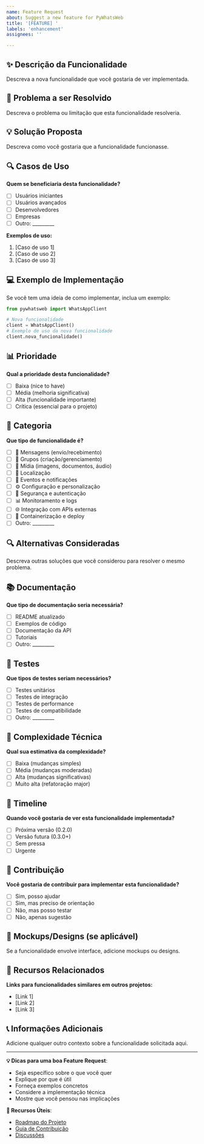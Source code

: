 ```yaml
---
name: Feature Request
about: Suggest a new feature for PyWhatsWeb
title: '[FEATURE] '
labels: 'enhancement'
assignees: ''

---
```


## ✨ Descrição da Funcionalidade
Descreva a nova funcionalidade que você gostaria de ver implementada.

## 🎯 Problema a ser Resolvido
Descreva o problema ou limitação que esta funcionalidade resolveria.

## 💡 Solução Proposta
Descreva como você gostaria que a funcionalidade funcionasse.

## 🔍 Casos de Uso
**Quem se beneficiaria desta funcionalidade?**
- [ ] Usuários iniciantes
- [ ] Usuários avançados
- [ ] Desenvolvedores
- [ ] Empresas
- [ ] Outro: _________

**Exemplos de uso:**
1. [Caso de uso 1]
2. [Caso de uso 2]
3. [Caso de uso 3]

## 💻 Exemplo de Implementação
Se você tem uma ideia de como implementar, inclua um exemplo:

```python
from pywhatsweb import WhatsAppClient

# Nova funcionalidade
client = WhatsAppClient()
# Exemplo de uso da nova funcionalidade
client.nova_funcionalidade()
```

## 📊 Prioridade
**Qual a prioridade desta funcionalidade?**
- [ ] Baixa (nice to have)
- [ ] Média (melhoria significativa)
- [ ] Alta (funcionalidade importante)
- [ ] Crítica (essencial para o projeto)

## 🔄 Categoria
**Que tipo de funcionalidade é?**
- [ ] 📱 Mensagens (envio/recebimento)
- [ ] 👥 Grupos (criação/gerenciamento)
- [ ] 📎 Mídia (imagens, documentos, áudio)
- [ ] 📍 Localização
- [ ] 🔔 Eventos e notificações
- [ ] ⚙️ Configuração e personalização
- [ ] 🔐 Segurança e autenticação
- [ ] 📊 Monitoramento e logs
- [ ] 🌐 Integração com APIs externas
- [ ] 🐳 Containerização e deploy
- [ ] Outro: _________

## 🔍 Alternativas Consideradas
Descreva outras soluções que você considerou para resolver o mesmo problema.

## 📚 Documentação
**Que tipo de documentação seria necessária?**
- [ ] README atualizado
- [ ] Exemplos de código
- [ ] Documentação da API
- [ ] Tutoriais
- [ ] Outro: _________

## 🧪 Testes
**Que tipos de testes seriam necessários?**
- [ ] Testes unitários
- [ ] Testes de integração
- [ ] Testes de performance
- [ ] Testes de compatibilidade
- [ ] Outro: _________

## 🔧 Complexidade Técnica
**Qual sua estimativa da complexidade?**
- [ ] Baixa (mudanças simples)
- [ ] Média (mudanças moderadas)
- [ ] Alta (mudanças significativas)
- [ ] Muito alta (refatoração major)

## 📅 Timeline
**Quando você gostaria de ver esta funcionalidade implementada?**
- [ ] Próxima versão (0.2.0)
- [ ] Versão futura (0.3.0+)
- [ ] Sem pressa
- [ ] Urgente

## 🤝 Contribuição
**Você gostaria de contribuir para implementar esta funcionalidade?**
- [ ] Sim, posso ajudar
- [ ] Sim, mas preciso de orientação
- [ ] Não, mas posso testar
- [ ] Não, apenas sugestão

## 📸 Mockups/Designs (se aplicável)
Se a funcionalidade envolve interface, adicione mockups ou designs.

## 🔗 Recursos Relacionados
**Links para funcionalidades similares em outros projetos:**
- [Link 1]
- [Link 2]
- [Link 3]

## 📞 Informações Adicionais
Adicione qualquer outro contexto sobre a funcionalidade solicitada aqui.

---

**💡 Dicas para uma boa Feature Request**:
- Seja específico sobre o que você quer
- Explique por que é útil
- Forneça exemplos concretos
- Considere a implementação técnica
- Mostre que você pensou nas implicações

**🔗 Recursos Úteis**:
- [Roadmap do Projeto](README.md#roadmap)
- [Guia de Contribuição](CONTRIBUTING.md)
- [Discussões](https://github.com/llongaray/pywhatsweb/discussions)
